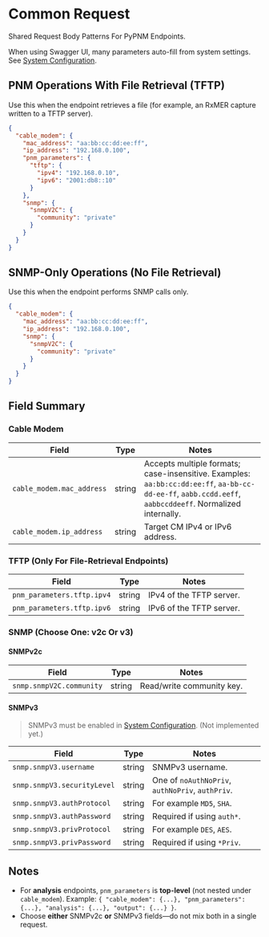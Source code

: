 # Common Request

Shared Request Body Patterns For PyPNM Endpoints.

When using Swagger UI, many parameters auto-fill from system settings. See [System Configuration](../../fast-api/pypnm/system/system_config.md).

## PNM Operations With File Retrieval (TFTP)

Use this when the endpoint retrieves a file (for example, an RxMER capture written to a TFTP server).

```json
{
  "cable_modem": {
    "mac_address": "aa:bb:cc:dd:ee:ff",
    "ip_address": "192.168.0.100",
    "pnm_parameters": {
      "tftp": {
        "ipv4": "192.168.0.10",
        "ipv6": "2001:db8::10"
      }
    },
    "snmp": {
      "snmpV2C": {
        "community": "private"
      }
    }
  }
}
```

## SNMP-Only Operations (No File Retrieval)

Use this when the endpoint performs SNMP calls only.

```json
{
  "cable_modem": {
    "mac_address": "aa:bb:cc:dd:ee:ff",
    "ip_address": "192.168.0.100",
    "snmp": {
      "snmpV2C": {
        "community": "private"
      }
    }
  }
}
```

## Field Summary

### Cable Modem

| Field                     | Type   | Notes                                                                                                                                                    |
| ------------------------- | ------ |-------------------------------------------------------------------------------------------------------------------------------------------------------- |
| `cable_modem.mac_address` | string | Accepts multiple formats; case-insensitive. Examples: `aa:bb:cc:dd:ee:ff`, `aa-bb-cc-dd-ee-ff`, `aabb.ccdd.eeff`, `aabbccddeeff`. Normalized internally. |
| `cable_modem.ip_address`  | string | Target CM IPv4 or IPv6 address.                                                                                                                          |

### TFTP (Only For File-Retrieval Endpoints)

| Field                      | Type   | Notes                    |
| -------------------------- | ------ | ------------------------ |
| `pnm_parameters.tftp.ipv4` | string | IPv4 of the TFTP server. |
| `pnm_parameters.tftp.ipv6` | string | IPv6 of the TFTP server. |

### SNMP (Choose One: v2c Or v3)

#### SNMPv2c

| Field                    | Type   | Notes                     |
| ------------------------ | ------ | ------------------------- |
| `snmp.snmpV2C.community` | string | Read/write community key. |

#### SNMPv3

> SNMPv3 must be enabled in [System Configuration](../../fast-api/pypnm/system/system_config.md). (Not implemented yet.)

| Field                       | Type   | Notes                                            |
| --------------------------- | ------ | ------------------------------------------------ |
| `snmp.snmpV3.username`      | string | SNMPv3 username.                                 |
| `snmp.snmpV3.securityLevel` | string | One of `noAuthNoPriv`, `authNoPriv`, `authPriv`. |
| `snmp.snmpV3.authProtocol`  | string | For example `MD5`, `SHA`.                        |
| `snmp.snmpV3.authPassword`  | string | Required if using `auth*`.                       |
| `snmp.snmpV3.privProtocol`  | string | For example `DES`, `AES`.                        |
| `snmp.snmpV3.privPassword`  | string | Required if using `*Priv`.                       |

## Notes

* For **analysis** endpoints, `pnm_parameters` is **top-level** (not nested under `cable_modem`). Example:
  `{ "cable_modem": {...}, "pnm_parameters": {...}, "analysis": {...}, "output": {...} }`.
* Choose **either** SNMPv2c **or** SNMPv3 fields—do not mix both in a single request.
